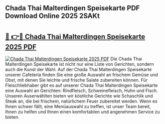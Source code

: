## Chada Thai Malterdingen Speisekarte PDF Download Online 2025 2SAKt

# <h2><a href="http://gcea7rn.nevu.top/?p=Chada+Thai+Malterdingen+Speisekarte">🔗 👉🔴 Chada Thai Malterdingen Speisekarte 2025 PDF</a></h2>

[![Chada Thai Malterdingen Speisekarte 2025 PDF](https://i.imgur.com/dBaPXMq.png)](http://gcea7rn.nevu.top/?p=Chada+Thai+Malterdingen+Speisekarte)
Die Chada Thai Malterdingen Speisekarte ist nicht nur eine Liste von Gerichten, sondern auch die Kunst der Wahl. Auf der Chada Thai Malterdingen Speisekarte unserer Cafeteria finden Sie eine große Auswahl an frischem Gemüse und Obst, mit denen Sie leichte und frische Salate zubereiten können. Für Fleischliebhaber gibt es auf unserer Chada Thai Malterdingen Speisekarte eine Auswahl an Gerichten: Rindfleisch, Schweinefleisch, Huhn und Fisch. Unseren Auserwählten bieten wir köstliche Gerichte wie Schaschlik und Steak an, die bei frischem, natürlichem Feuer zubereitet werden. Wenn es Ihnen schwer fällt, eine Menüauswahl zu treffen, ist unser Team bereit, Ihnen zu helfen und Ihnen einen komfortablen und angenehmen Service zu bieten.
